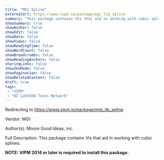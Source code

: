 ```yaml
---
title: "MGI Spline"
externalUrl: https://www.vipm.io/package/mgi_lib_spline
summary: "This package contains VIs that aid in working with cubic splines."
showSummary: true
showAuthor: false
showEdit: false
showData: false
showViews: false
showReadingTime: false
showWordCount: false
showBreadcrumbs: false
showHeadingAnchors: false
sharingLinks: false
showZenMode: false
showPagination: false
showRelatedContent: false
draft: true
tags:
 - "VIPM"
 - "NI LabVIEW Tools Network"
---
```


Redirecting to https://www.vipm.io/package/mgi_lib_spline

Vendor: MGI

Author(s): Moore Good Ideas, inc.
 
Full Description:
This package contains VIs that aid in working with cubic splines.

**NOTE:  VIPM 2014 or later  is required to install this package.**